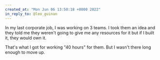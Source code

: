 ```yaml
---
created_at: "Mon Jun 06 13:50:18 +0000 2022"
in_reply_to: @leo_guinan
---
```


In my last corporate job, I was working on 3 teams. I took them an idea and they told me they weren't going to give me any resources for it but if I built it, they would own it.

That's what I got for working "40 hours" for them. But I wasn't there long enough to move up.